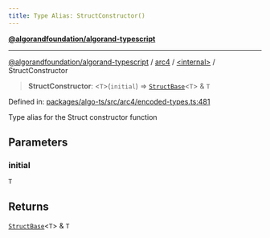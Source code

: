 ```yaml
---
title: Type Alias: StructConstructor()
---
```


[**@algorandfoundation/algorand-typescript**](../../../README)

***

[@algorandfoundation/algorand-typescript](../../../README) / [arc4](../../README) / [\<internal\>](../README) / StructConstructor



> **StructConstructor**: \<`T`\>(`initial`) => [`StructBase`](../classes/StructBase)\<`T`\> & `T`

Defined in: [packages/algo-ts/src/arc4/encoded-types.ts:481](https://github.com/algorandfoundation/puya-ts/blob/main/packages/algo-ts/src/arc4/encoded-types.ts#L481)

Type alias for the Struct constructor function

## Parameters

### initial

`T`

## Returns

[`StructBase`](../classes/StructBase)\<`T`\> & `T`